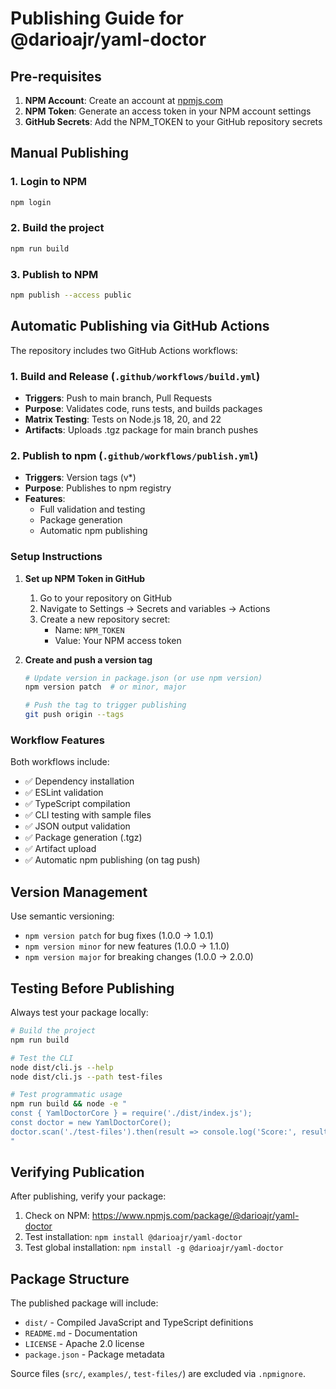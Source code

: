 # Publishing Guide for @darioajr/yaml-doctor

## Pre-requisites

1. **NPM Account**: Create an account at [npmjs.com](https://www.npmjs.com)
2. **NPM Token**: Generate an access token in your NPM account settings
3. **GitHub Secrets**: Add the NPM_TOKEN to your GitHub repository secrets

## Manual Publishing

### 1. Login to NPM
```bash
npm login
```

### 2. Build the project
```bash
npm run build
```

### 3. Publish to NPM
```bash
npm publish --access public
```

## Automatic Publishing via GitHub Actions

The repository includes two GitHub Actions workflows:

### 1. Build and Release (`.github/workflows/build.yml`)
- **Triggers**: Push to main branch, Pull Requests
- **Purpose**: Validates code, runs tests, and builds packages
- **Matrix Testing**: Tests on Node.js 18, 20, and 22
- **Artifacts**: Uploads .tgz package for main branch pushes

### 2. Publish to npm (`.github/workflows/publish.yml`)
- **Triggers**: Version tags (v*)
- **Purpose**: Publishes to npm registry
- **Features**: 
  - Full validation and testing
  - Package generation
  - Automatic npm publishing

### Setup Instructions

1. **Set up NPM Token in GitHub**
   1. Go to your repository on GitHub
   2. Navigate to Settings → Secrets and variables → Actions
   3. Create a new repository secret:
      - Name: `NPM_TOKEN`
      - Value: Your NPM access token

2. **Create and push a version tag**
   ```bash
   # Update version in package.json (or use npm version)
   npm version patch  # or minor, major

   # Push the tag to trigger publishing
   git push origin --tags
   ```

### Workflow Features

Both workflows include:
- ✅ Dependency installation
- ✅ ESLint validation
- ✅ TypeScript compilation
- ✅ CLI testing with sample files
- ✅ JSON output validation
- ✅ Package generation (.tgz)
- ✅ Artifact upload
- ✅ Automatic npm publishing (on tag push)

## Version Management

Use semantic versioning:
- `npm version patch` for bug fixes (1.0.0 → 1.0.1)
- `npm version minor` for new features (1.0.0 → 1.1.0)
- `npm version major` for breaking changes (1.0.0 → 2.0.0)

## Testing Before Publishing

Always test your package locally:

```bash
# Build the project
npm run build

# Test the CLI
node dist/cli.js --help
node dist/cli.js --path test-files

# Test programmatic usage
npm run build && node -e "
const { YamlDoctorCore } = require('./dist/index.js');
const doctor = new YamlDoctorCore();
doctor.scan('./test-files').then(result => console.log('Score:', result.score));
"
```

## Verifying Publication

After publishing, verify your package:

1. Check on NPM: https://www.npmjs.com/package/@darioajr/yaml-doctor
2. Test installation: `npm install @darioajr/yaml-doctor`
3. Test global installation: `npm install -g @darioajr/yaml-doctor`

## Package Structure

The published package will include:
- `dist/` - Compiled JavaScript and TypeScript definitions
- `README.md` - Documentation
- `LICENSE` - Apache 2.0 license
- `package.json` - Package metadata

Source files (`src/`, `examples/`, `test-files/`) are excluded via `.npmignore`.
